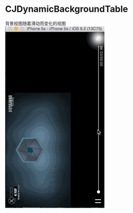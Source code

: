 # CJDynamicBackgroundTable
背景视图随着滑动而变化的视图
![image](https://github.com/zhengwenming/WMPlayer/blob/master/WMPlayer/Resource/WMPlayer.gif)